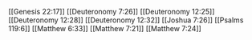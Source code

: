 [[Genesis 22:17]]
[[Deuteronomy 7:26]]
[[Deuteronomy 12:25]]
[[Deuteronomy 12:28]]
[[Deuteronomy 12:32]]
[[Joshua 7:26]]
[[Psalms 119:6]]
[[Matthew 6:33]]
[[Matthew 7:21]]
[[Matthew 7:24]]
